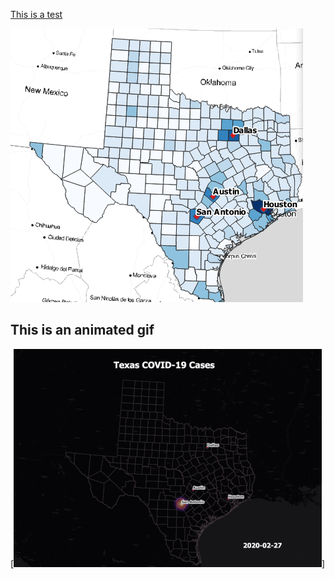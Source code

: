 [This is a test](/cortest/nytcorona.html)

[<img src="images/texasimg.png?raw=true"/>](cortest/nytcorona.html)


## This is an animated gif

[<img src="images/Texas_GIF.gif?raw=true"/>]
